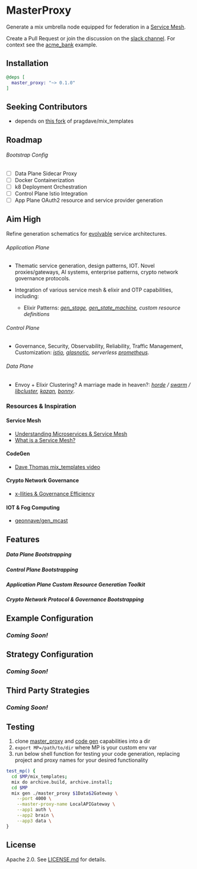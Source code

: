 # MasterProxy

Generate a mix umbrella node equipped for federation in a [Service Mesh](https://blog.envoyproxy.io/service-mesh-data-plane-vs-control-plane-2774e720f7fc).

Create a Pull Request or join the discussion on the [slack channel](https://join.slack.com/t/masterproxy/shared_invite/enQtNTQxNDYxMjM1MTI3LTM1Y2U3OTZkZTI5ZTlhZThiMjJhYTVjYTdiM2QzMTIzZjYyZjY5MDQ0NzU3MWI0OTVjZDc0NjMwNmE4NDcxNGQ). For context see the [acme_bank](https://github.com/wojtekmach/acme_bank) example.

## Installation

```elixir
@deps [
  master_proxy: "~> 0.1.0"
]
```

## Seeking Contributors

  - depends on [this fork](https://github.com/ericsteen/mix_templates) of pragdave/mix_templates

## Roadmap
###### Bootstrap Config
- [ ] Data Plane Sidecar Proxy
- [ ] Docker Containerization
- [ ] k8 Deployment Orchestration
- [ ] Control Plane Istio Integration
- [ ] App Plane OAuth2 resource and service provider generation

## Aim High

Refine generation schematics  for [evolvable](https://www.thoughtworks.com/insights/blog/microservices-evolutionary-architecture) service architectures.

###### Application Plane
- Thematic service generation, design patterns, IOT. Novel proxies/gateways, AI systems, enterprise patterns, crypto network governance protocols.

- Integration of various service mesh & elixir and OTP capabilities, including:

  - Elixir Patterns:  *[gen_stage](https://github.com/elixir-lang/gen_stage), [gen_state_machine](https://github.com/ericentin/gen_state_machine), custom resource definitions*

###### Control Plane
  - Governance, Security, Observability, Reliability, Traffic Management, Customization: *[istio](https://istio.io/), [glasnotic](https://glasnostic.com/), serverless*
 *[prometheus](https://github.com/deadtrickster/prometheus.erl)*.

###### Data Plane
  - Envoy + Elixir Clustering? A marriage made in heaven?: *[horde](https://github.com/derekkraan/horde) / [swarm](https://github.com/bitwalker/swarm) / [libcluster](https://github.com/bitwalker/libcluster), [kazan](https://github.com/obmarg/kazan), [bonny](https://github.com/coryodaniel/bonny)*.


### Resources & Inspiration

#### Service Mesh
- [Understanding Microservices & Service Mesh](https://medium.com/microservices-learning/understanding-microservices-communication-and-service-mesh-e888d1adc41)
- [What is a Service Mesh?](https://glasnostic.com/blog/what-is-a-service-mesh-istio-linkerd-envoy-consul)

#### CodeGen
- [Dave Thomas mix_templates video](https://pragdave.me/blog/2017/04/18/elixir-project-generator.html)

#### Crypto Network Governance
- [x-Ilities & Governance Efficiency](https://medium.com/@andrew_young/crypto-network-fundamentals-dfa11f15d026)

#### IOT & Fog Computing
- [geonnave/gen_mcast](https://github.com/geonnave/gen_mcast)

## Features

##### Data Plane Bootstrapping

##### Control Plane Bootstrapping

##### Application Plane Custom Resource Generation Toolkit

##### Crypto Network Protocol & Governance Bootstrapping

## Example Configuration

### _Coming Soon!_

## Strategy Configuration

### _Coming Soon!_

## Third Party Strategies

### _Coming Soon!_

## Testing
1. clone [master_proxy](https://github.com/ericsteen/master_proxy) and [code gen](https://github.com/ericsteen/mix_templates) capabilities into a dir
2. `export MP=/path/to/dir` where MP is your custom env var
3. run below shell function for testing your code generation, replacing project and proxy names for your desired functionality

```bash
test_mp() {
  cd $MP/mix_templates;
  mix do archive.build, archive.install;
  cd $MP
  mix gen ./master_proxy $1Data$2Gateway \
    --port 4000 \
    --master-proxy-name LocalAPIGateway \
    --app1 auth \
    --app2 brain \
    --app3 data \
}
```

## License

Apache 2.0. See [LICENSE.md](LICENSE.md) for details.
